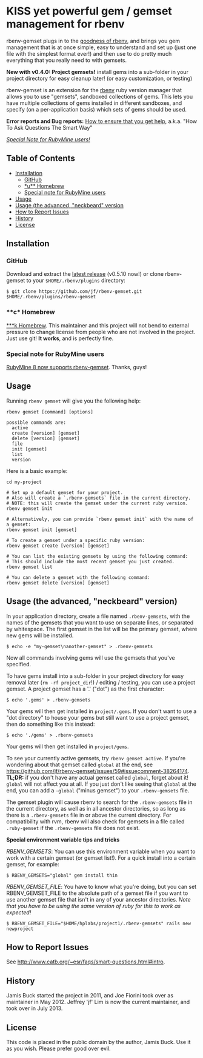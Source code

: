 # KISS yet powerful gem / gemset management for rbenv

rbenv-gemset plugs in to the [goodness of rbenv](https://github.com/sstephenson/rbenv/wiki/Why-rbenv%3F),
and brings you gem management that is at once simple, easy to understand and set up (just one file with the simplest format ever!)
and then use to do pretty much everything that you really need to with gemsets.

**New with v0.4.0: Project gemsets!** install gems into a sub-folder in your project directory for easy cleanup later! (or easy customization, or testing)

rbenv-gemset is an extension for the [rbenv][rbenv] ruby version manager that
allows you to use "gemsets", sandboxed collections of gems. This lets you have
multiple collections of gems installed in different sandboxes, and specify (on
a per-application basis) which sets of gems should be used.


**Error reports and Bug reports:** [How to ensure that you get help](http://www.catb.org/~esr/faqs/smart-questions.html#intro),
a.k.a. "How To Ask Questions The Smart Way"


[*Special Note for RubyMine users!*](#special-note-for-rubymine-users)



## Table of Contents

* [Installation](#installation)
  * [GitHub](#github)
  * [\*u\*\* Homebrew](#c-homebrew)
  * [Special note for RubyMine users](#special-note-for-rubymine-users)
* [Usage](#usage)
* [Usage (the advanced, "neckbeard" version](#usage-the-advanced-neckbeard-version)
* [How to Report Issues](#how-to-report-issues)
* [History](#history)
* [License](#license)



## Installation


### GitHub

Download and extract the [latest release](https://github.com/jf/rbenv-gemset/releases/latest) (v0.5.10 now!) or clone rbenv-gemset to your `$HOME/.rbenv/plugins` directory:

    $ git clone https://github.com/jf/rbenv-gemset.git $HOME/.rbenv/plugins/rbenv-gemset

### \*\*c\* Homebrew

[\*\*\*k Homebrew](https://github.com/jf/rbenv-gemset/issues/93). This maintainer and this project will not bend to external pressure to change license from people who are not involved in the project. Just use git! **It works**, and is perfectly fine.

### Special note for RubyMine users

[RubyMine 8 now supports rbenv-gemset](https://youtrack.jetbrains.com/issue/RUBY-12839#comment=27-1179455). Thanks, guys!



## Usage


Running ``rbenv gemset`` will give you the following help:

    rbenv gemset [command] [options]

    possible commands are:
      active
      create [version] [gemset]
      delete [version] [gemset]
      file
      init [gemset]
      list
      version

Here is a basic example:

```shell
cd my-project

# Set up a default gemset for your project.
# Also will create a `.rbenv-gemsets` file in the current directory.
# NOTE: this will create the gemset under the current ruby version.
rbenv gemset init

# Alternatively, you can provide `rbenv gemset init` with the name of a gemset:
rbenv gemset init [gemset]

# To create a gemset under a specific ruby version:
rbenv gemset create [version] [gemset]

# You can list the existing gemsets by using the following command:
# This should include the most recent gemset you just created.
rbenv gemset list

# You can delete a gemset with the following command:
rbenv gemset delete [version] [gemset]
```



## Usage (the advanced, "neckbeard" version)


In your application directory, create a file named `.rbenv-gemsets`, with the
names of the gemsets that you want to use on separate lines, or separated
by whitespace. The first gemset in the list will be the primary gemset, where
new gems will be installed.

    $ echo -e "my-gemset\nanother-gemset" > .rbenv-gemsets

Now all commands involving gems will use the gemsets that you've specified.

To have gems install into a sub-folder in your project directory for easy removal later (`rm -rf project_dir`!) / editing / testing,
you can use a project gemset. A project gemset has a '.' ("dot") as the first character:

    $ echo '.gems' > .rbenv-gemsets

Your gems will then get installed in `project/.gems`.
If you don't want to use a "dot directory" to house your gems but still want to use a project gemset,
then do something like this instead:

    $ echo './gems' > .rbenv-gemsets

Your gems will then get installed in `project/gems`.

To see your currently active gemsets, try `rbenv gemset active`. If you're wondering about that gemset called `global` at the end, see https://github.com/jf/rbenv-gemset/issues/59#issuecomment-38264174.
**TL;DR:** if you don't have any actual gemset called `global`, forget about it! `global` will not affect you at all.
If you just don't like seeing that `global` at the end, you can add a `-global` ("minus gemset") to your `.rbenv-gemsets` file.

The gemset plugin will cause rbenv to search for the `.rbenv-gemsets` file in
the current directory, as well as in all ancestor directories, so as long as
there is a `.rbenv-gemsets` file in or above the current directory. 
For compatibility with rvm, rbenv will also check for gemsets in a file called `.ruby-gemset` if the `.rbenv-gemsets` file does not exist.


**Special environment variable tips and tricks**

*RBENV_GEMSETS*:
You can use this environment variable when you want to work with a certain gemset (or gemset list!). For a quick install into a certain gemset, for example:

	$ RBENV_GEMSETS="global" gem install thin

*RBENV_GEMSET_FILE*:
You have to know what you're doing, but you can set RBENV_GEMSET_FILE to the absolute path of a gemset file if you want to use another gemset file that isn't in any of your ancestor directories.
*Note that you have to be using the same version of ruby for this to work as expected!*

	$ RBENV_GEMSET_FILE="$HOME/hplabs/project1/.rbenv-gemsets" rails new newproject



## How to Report Issues


See http://www.catb.org/~esr/faqs/smart-questions.html#intro.



## History


Jamis Buck started the project in 2011, and Joe Fiorini took over as maintainer in May 2012. Jeffrey 'jf' Lim is now the current maintainer, and took over in July 2013.



## License


This code is placed in the public domain by the author, Jamis Buck. Use it as
you wish. Please prefer good over evil.


[rbenv]: http://github.com/sstephenson/rbenv
